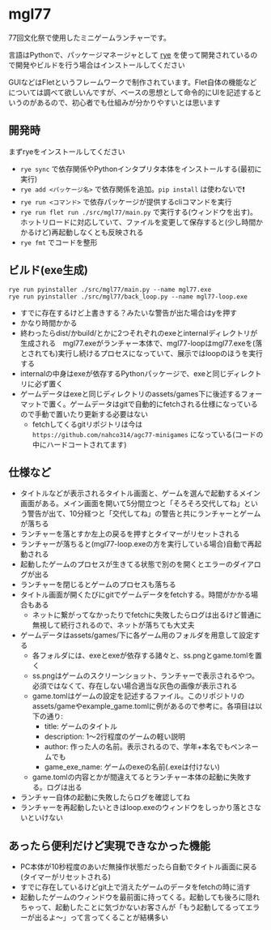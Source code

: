 # mgl77

77回文化祭で使用したミニゲームランチャーです。

言語はPythonで、パッケージマネージャとして [rye](https://rye-up.com/) を使って開発されているので開発やビルドを行う場合はインストールしてください

GUIなどはFletというフレームワークで制作されています。Flet自体の機能などについては調べて欲しいんですが、ベースの思想として命令的にUIを記述するというのがあるので、初心者でも仕組みが分かりやすいとは思います

## 開発時

まずryeをインストールしてください

- `rye sync` で依存関係やPythonインタプリタ本体をインストールする(最初に実行)
- `rye add <パッケージ名>` で依存関係を追加。`pip install` は使わないで❗️
- `rye run <コマンド>` で依存パッケージが提供するcliコマンドを実行
- `rye run flet run ./src/mgl77/main.py` で実行する(ウィンドウを出す)。ホットリロードに対応していて、ファイルを変更して保存すると(少し時間かかるけど)再起動しなくとも反映される
- `rye fmt` でコードを整形

## ビルド(exe生成)

```commandline
rye run pyinstaller ./src/mgl77/main.py --name mgl77.exe
rye run pyinstaller ./src/mgl77/back_loop.py --name mgl77-loop.exe
```

- すでに存在するけど上書きする？みたいな警告が出た場合はyを押す
- かなり時間かかる
- 終わったらdist/かbuild/とかに2つそれぞれのexeとinternalディレクトリが生成される　mgl77.exeがランチャー本体で、mgl77-loopはmgl77.exeを(落とされても)実行し続けるプロセスになっていて、展示ではloopのほうを実行する
- internalの中身はexeが依存するPythonパッケージで、exeと同じディレクトリに必ず置く
- ゲームデータはexeと同じディレクトリのassets/games下に後述するフォーマットで置く。ゲームデータはgitで自動的にfetchされる仕様になっているので手動で置いたり更新する必要はない
  - fetchしてくるgitリポジトリは今は `https://github.com/nahco314/agc77-minigames` になっている(コードの中にハードコートされてます)

## 仕様など
- タイトルなどが表示されるタイトル画面と、ゲームを選んで起動するメイン画面がある。メイン画面を開いて5分間立つと「そろそろ交代してね」という警告が出て、10分経つと「交代してね」の警告と共にランチャーとゲームが落ちる
- ランチャーを落とすか左上の戻るを押すとタイマーがリセットされる
- ランチャーが落ちると(mgl77-loop.exeの方を実行している場合)自動で再起動される
- 起動したゲームのプロセスが生きてる状態で別のを開くとエラーのダイアログが出る
- ランチャーを閉じるとゲームのプロセスも落ちる
- タイトル画面が開くたびにgitでゲームデータをfetchする。時間がかかる場合もある
  - ネットに繋がってなかったりでfetchに失敗したらログは出るけど普通に無視して続行されるので、ネットが落ちても大丈夫
- ゲームデータはassets/games/下に各ゲーム用のフォルダを用意して設定する
  - 各フォルダには、exeとexeが依存する諸々と、ss.pngとgame.tomlを置く
  - ss.pngはゲームのスクリーンショット、ランチャーで表示されるやつ。必須ではなくて、存在しない場合適当な灰色の画像が表示される
  - game.tomlはゲームの設定を記述するファイル。このリポジトリのassets/gameやexample_game.tomlに例があるので参考に。各項目は以下の通り:
    - title: ゲームのタイトル
    - description: 1〜2行程度のゲームの軽い説明
    - author: 作った人の名前。表示されるので、学年+本名でもペンネームでも
    - game_exe_name: ゲームのexeの名前(.exeは付けない)
  - game.tomlの内容とかが間違えてるとランチャー本体の起動に失敗する。ログは出る
- ランチャー自体の起動に失敗したらログを確認してね
- ランチャーを再起動したいときはloop.exeのウィンドウをしっかり落とさないといけない
 
## あったら便利だけど実現できなかった機能
- PC本体が10秒程度のあいだ無操作状態だったら自動でタイトル画面に戻る(タイマーがリセットされる)
- すでに存在しているけどgit上で消えたゲームのデータをfetchの時に消す
- 起動したゲームのウィンドウを最前面に持ってくる。起動しても後ろに隠れちゃって、起動したことに気づかないお客さんが「もう起動してるってエラーが出るよ〜」って言ってくることが結構多い

